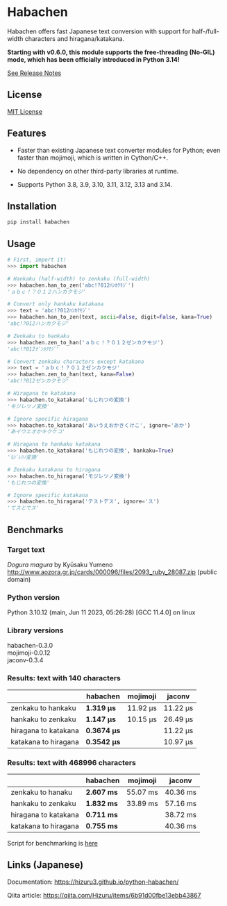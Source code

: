 # Habachen
Habachen offers fast Japanese text conversion with support for half-/full-width characters and hiragana/katakana.

**Starting with v0.6.0, this module supports the free-threading (No-GIL) mode, which has been officially introduced in Python 3.14!**

[See Release Notes](https://github.com/Hizuru3/python-habachen/releases/tag/v0.6.0)

## License

[MIT License](https://github.com/Hizuru3/python-habachen/blob/main/LICENSE)

## Features

- Faster than existing Japanese text converter modules for Python; even faster than mojimoji, which is written in Cython/C++.

- No dependency on other third-party libraries at runtime.

- Supports Python 3.8, 3.9, 3.10, 3.11, 3.12, 3.13 and 3.14.

## Installation

```sh
pip install habachen
```

## Usage

```python
# First, import it!
>>> import habachen

# Hankaku (half-width) to zenkaku (full-width)
>>> habachen.han_to_zen('abc!?012ﾊﾝｶｸﾓｼﾞ')
'ａｂｃ！？０１２ハンカクモジ'

# Convert only hankaku katakana
>>> text = 'abc!?012ﾊﾝｶｸﾓｼﾞ'
>>> habachen.han_to_zen(text, ascii=False, digit=False, kana=True)
'abc!?012ハンカクモジ'

# Zenkaku to hankaku
>>> habachen.zen_to_han('ａｂｃ！？０１２ゼンカクモジ')
'abc!?012ｾﾞﾝｶｸﾓｼﾞ'

# Convert zenkaku characters except katakana
>>> text = 'ａｂｃ！？０１２ゼンカクモジ'
>>> habachen.zen_to_han(text, kana=False)
'abc!?012ゼンカクモジ'

# Hiragana to katakana
>>> habachen.to_katakana('もじれつの変換')
'モジレツノ変換'

# Ignore specific hiragana
>>> habachen.to_katakana('あいうえおかきくけこ', ignore='あか')
'あイウエオかキクケコ'

# Hiragana to hankaku katakana
>>> habachen.to_katakana('もじれつの変換', hankaku=True)
'ﾓｼﾞﾚﾂﾉ変換'

# Zenkaku katakana to hiragana
>>> habachen.to_hiragana('モジレツノ変換')
'もじれつの変換'

# Ignore specific katakana
>>> habachen.to_hiragana('テストデス', ignore='ス')
'てスとでス'

```

## Benchmarks

### Target text
*Dogura magura* by Kyūsaku Yumeno  
http://www.aozora.gr.jp/cards/000096/files/2093_ruby_28087.zip
(public domain)

### Python version
Python 3.10.12 (main, Jun 11 2023, 05:26:28) [GCC 11.4.0] on linux

### Library versions
habachen-0.3.0  
mojimoji-0.0.12  
jaconv-0.3.4  

### Results: text with 140 characters

| | habachen | mojimoji | jaconv |
|---|---|---|---|
| zenkaku to hankaku | **1.319 µs** | 11.92 µs | 11.22 µs |
| hankaku to zenkaku | **1.147 µs**  | 10.15 µs | 26.49 µs |
| hiragana to katakana | **0.3674 µs** |  | 11.22 µs |
| katakana to hiragana | **0.3542 µs**  |  | 10.97 µs | 
  
### Results: text with 468996 characters

| | habachen | mojimoji | jaconv |
|---|---|---|---|
| zenkaku to hanaku | **2.607 ms** | 55.07 ms | 40.36 ms |
| hankaku to zenkaku | **1.832 ms**  | 33.89 ms | 57.16 ms |
| hiragana to katakana | **0.711 ms** |  | 38.72 ms |
| katakana to hiragana | **0.755 ms**  |  | 40.36 ms |
  
Script for benchmarking is [here](https://github.com/Hizuru3/python-habachen/blob/main/benchmarks/dogura.ipynb)

## Links (Japanese)

Documentation:
https://hizuru3.github.io/python-habachen/

Qiita article:
https://qiita.com/Hizuru/items/6b91d00fbe13ebb43867
